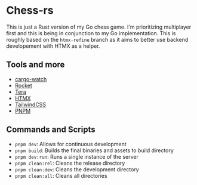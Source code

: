 # Chess-rs

This is just a Rust version of my Go chess game. I'm prioritizing multiplayer first and this is being in conjunction to my Go implementation. This is roughly based on the `htmx-refine` branch as it aims to better use backend developement with HTMX as a helper.

## Tools and more

 - [cargo-watch](https://github.com/watchexec/cargo-watch)
 - [Rocket](https://rocket.rs/)
 - [Tera](https://keats.github.io/tera/)
 - [HTMX](https://htmx.org/)
 - [TailwindCSS](https://tailwindcss.com/)
 - [PNPM](https://pnpm.io/)

## Commands and Scripts

 - `pnpm dev`: Allows for continuous development
 - `pnpm build`: Builds the final binaries and assets to build directory
 - `pnpm dev:run`: Runs a single instance of the server
 - `pnpm clean:rel`: Cleans the release directory
 - `pnpm clean:dev`: Cleans the development directory
 - `pnpm clean:all`: Cleans all directories
